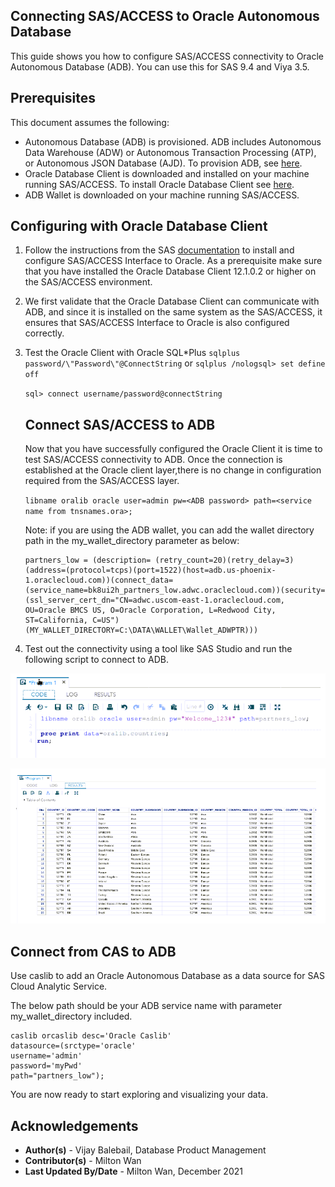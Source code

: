 ## **Connecting SAS/ACCESS to Oracle Autonomous Database**

This guide shows you how to configure SAS/ACCESS connectivity to Oracle Autonomous Database (ADB).   You can use this for SAS 9.4 and Viya 3.5.  

## **Prerequisites**

This document assumes the following:

- Autonomous Database (ADB) is provisioned. ADB includes Autonomous Data Warehouse (ADW) or Autonomous Transaction Processing (ATP), or Autonomous JSON Database (AJD).  To provision ADB, see [here](https://docs.oracle.com/en/cloud/paas/autonomous-database/adbsa/autonomous-provision.html#GUID-0B230036-0A05-4CA3-AF9D-97A255AE0C08).
- Oracle Database Client is downloaded and installed on your machine running SAS/ACCESS.  To install Oracle Database Client see [here](https://www.oracle.com/database/technologies/instant-client/winx64-64-downloads.html).
- ADB Wallet is downloaded on your machine running SAS/ACCESS.

## **Configuring with Oracle Database Client**

1. Follow the instructions from the SAS [documentation](https://documentation.sas.com/doc/en/pgmsascdc/9.4_3.5/acreldb/p1ujrhdoe1p743n12awcf7mwyg81.htm) to install and configure SAS/ACCESS Interface to Oracle.  As a prerequisite make sure that you have installed the Oracle Database Client 12.1.0.2 or higher on the SAS/ACCESS environment.

2. We first validate that the Oracle Database Client can communicate with ADB, and since it is installed on the same system as the SAS/ACCESS, it ensures that SAS/ACCESS Interface to Oracle is also configured correctly.

3. Test the Oracle Client with Oracle SQL*Plus
   `sqlplus password/\"Password\"@ConnectString`
   or
   `sqlplus /nologsql> set define off`

   `sql> connect username/password@connectString`

   ## **Connect SAS/ACCESS to ADB**

   Now that you have successfully configured the Oracle Client it is time to test SAS/ACCESS connectivity to ADB. Once the connection is established at the Oracle client layer,there is no change in configuration required from the SAS/ACCESS layer.  

   `libname oralib oracle user=admin pw=<ADB password> path=<service name from tnsnames.ora>;`
   
   Note: if you are using the ADB wallet, you can add the wallet directory path in the my_wallet_directory parameter as below:
   
   ```
   partners_low = (description= (retry_count=20)(retry_delay=3)(address=(protocol=tcps)(port=1522)(host=adb.us-phoenix-1.oraclecloud.com))(connect_data=(service_name=bk8ui2h_partners_low.adwc.oraclecloud.com))(security=(ssl_server_cert_dn="CN=adwc.uscom-east-1.oraclecloud.com, OU=Oracle BMCS US, O=Oracle Corporation, L=Redwood City, ST=California, C=US")(MY_WALLET_DIRECTORY=C:\DATA\WALLET\Wallet_ADWPTR)))
   ```
   
   
   
4. Test out the connectivity using a tool like SAS Studio and run the following script to connect to ADB.

![test-access](./images/test-access.png)

![test-results](./images/test-results.png)

## **Connect from CAS to ADB**

Use caslib to add an Oracle Autonomous Database as a data source for SAS Cloud Analytic Service.

The below path should be your ADB service name with parameter my_wallet_directory included.

```
caslib orcaslib desc='Oracle Caslib'    
datasource=(srctype='oracle'               
username='admin'               
password='myPwd'               
path="partners_low");
```

You are now ready to start exploring and visualizing your data.





## **Acknowledgements**

* **Author(s)** - Vijay Balebail, Database Product Management
* **Contributor(s)** - Milton Wan
* **Last Updated By/Date** - Milton Wan, December 2021
